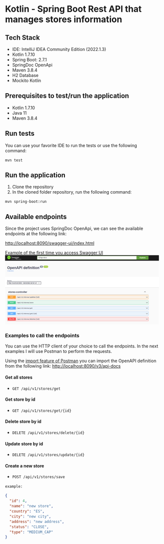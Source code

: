 # Kotlin - Spring Boot Rest API that manages stores information

## Tech Stack
- IDE: IntelliJ IDEA Community Edition (2022.1.3)
- Kotlin 1.7.10
- Spring Boot: 2.7.1
- SpringDoc OpenApi
- Maven 3.8.4
- H2 Database
- Mockito Kotlin

## Prerequisites to test/run the application
- Kotlin 1.7.10
- Java 11
- Maven 3.8.4

## Run tests
You can use your favorite IDE to run the tests or use the following command:
```shell
mvn test
```

## Run the application
1. Clone the repository
2. In the cloned folder repository, run the following command:
```shell
mvn spring-boot:run
```

## Available endpoints
Since the project uses SpringDoc OpenApi, we can see the available endpoints at the following link:

[http://localhost:8090/swagger-ui/index.html](http://localhost:8090/swagger-ui/index.html)

[Example of the first time you access Swagger UI](./readme-resources/img/01-swagger-ui.png)
![Screenshot](/readme-resources/img/01-swagger-ui.PNG)

### Examples to call the endpoints
You can use the HTTP client of your choice to call the endpoints. In the next examples I will use Postman to perform the requests.

Using the [import feature of Postman](https://learning.postman.com/docs/getting-started/importing-and-exporting-data/) you can import the OpenAPI definition from the following link: [http://localhost:8090/v3/api-docs](http://localhost:8090/v3/api-docs)

#### Get all stores
- `GET /api/v1/stores/get`

#### Get store by id
- `GET /api/v1/stores/get/{id}`

#### Delete store by id
- `DELETE /api/v1/stores/delete/{id}`

#### Update store by id
- `DELETE /api/v1/stores/update/{id}`

#### Create a new store
- `POST /api/v1/stores/save`

`example:`
```json
{
  "id": 4,
  "name": "new store",
  "country": "ES",
  "city": "new city",
  "address": "new address",
  "status": "CLOSE",
  "type": "MEDIUM_CAP"
}
```
